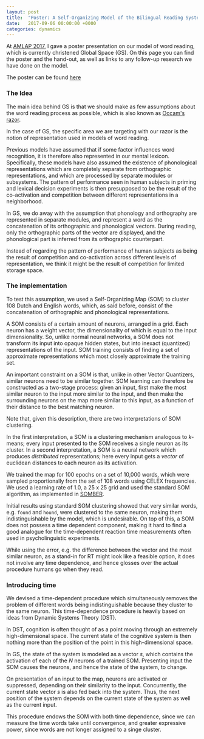 ```yaml
---
layout: post
title:  "Poster: A Self-Organizing Model of the Bilingual Reading System"
date:   2017-09-06 00:00:00 +0000
categories: dynamics
---
```


At [AMLAP 2017](http://wp.lancs.ac.uk/amlap2017/), I gave a poster presentation on our model of word reading, which is currently christened Global Space (GS).
On this page you can find the poster and the hand-out, as well as links to any follow-up research we have done on the model.

The poster can be found [here](https://github.com/stephantul/stephantul.github.io/tree/master/slides/poster_amlap_2017.pdf)

### The Idea

The main idea behind GS is that we should make as few assumptions about the word reading process as possible, which is also known as [Occam's razor](https://plato.stanford.edu/entries/simplicity/#PriJusSim).

In the case of GS, the specific area we are targeting with our razor is the notion of representation used in models of word reading.

Previous models have assumed that if some factor influences word recognition, it is therefore also represented in our mental lexicon.
Specifically, these models have also assumed the existence of phonological representations which are completely separate from orthographic representations, and which are processed by separate modules or subsystems.
The pattern of performance seen in human subjects in priming and lexical decision experiments is then presupposed to be the result of the co-activation and competition between different representations in a neighborhood.

In GS, we do away with the assumption that phonology and orthography are represented in separate modules, and represent a word as the concatenation of its orthographic and phonological vectors.
During reading, only the orthographic parts of the vector are displayed, and the phonological part is inferred from its orthographic counterpart.

Instead of regarding the pattern of performance of human subjects as being the result of competition and co-activation across different levels of representation, we think it might be the result of competition for limited storage space.

### The implementation

To test this assumption, we used a Self-Organizing Map (SOM) to cluster 108 Dutch and English words, which, as said before, consist of the concatenation of orthographic and phonological representations.

A SOM consists of a certain amount of neurons, arranged in a grid.
Each neuron has a weight vector, the dimensionality of which is equal to the input dimensionality.
So, unlike normal neural networks, a SOM does not transform its input into opaque hidden states, but into inexact (quantized) representations of the input.
SOM training consists of finding a set of approximate representations which most closely approximate the training set.

An important constraint on a SOM is that, unlike in other Vector Quantizers, similar neurons need to be similar together.
SOM learning can therefore be constructed as a two-stage process: given an input, first make the most similar neuron to the input more similar to the input, and then make the surrounding neurons on the map more similar to this input, as a function of their distance to the best matching neuron.

Note that, given this description, there are two interpretations of SOM clustering.

In the first interpretation, a SOM is a clustering mechanism analogous to _k_-means; every input presented to the SOM receives a single neuron as its cluster.
In a second interpretation, a SOM is a neural network which produces _distributed_ representations; here every input gets a _vector_ of euclidean distances to each neuron as its activation.

We trained the map for 100 epochs on a set of 10,000 words, which were sampled proportionally from the set of 108 words using CELEX frequencies. We used a learning rate of 1.0, a 25 x 25 grid and used the standard SOM algorithm, as implemented in [SOMBER](https://github.com/stephantul/somber).  

Initial results using standard SOM clustering showed that very similar words, e.g. `found` and `hound`, were clustered to the same neuron, making them indistinguishable by the model, which is undesirable.
On top of this, a SOM does not possess a time dependent component, making it hard to find a good analogue for the time-dependent reaction time measurements often used in psycholinguistic experiments.

While using the error, e.g. the difference between the vector and the most similar neuron, as a stand-in for RT might look like a feasible option, it does not involve any time dependence, and hence glosses over the actual procedure humans go when they read.

### Introducing time

We devised a time-dependent procedure which simultaneously removes the problem of different words being indistinguishable because they cluster to the same neuron.
This time-dependence procedure is heavily based on ideas from Dynamic Systems Theory (DST).

In DST, cognition is often thought of as a point moving through an extremely high-dimensional space. The current state of the cognitive system is then nothing more than the position of the point in this high-dimensional space.

In GS, the state of the system is modeled as a vector _s_, which contains the activation of each of the _N_ neurons of a trained SOM.
Presenting input the SOM causes the neurons, and hence the state of the system, to change.

On presentation of an input to the map, neurons are activated or suppressed, depending on their similarity to the input.
Concurrently, the current state vector _s_ is also fed back into the system. Thus, the next position of the system depends on the current state of the system as well as the current input.

This procedure endows the SOM with both time dependence, since we can measure the time words take until convergence, and greater expressive power, since words are not longer assigned to a singe cluster.
